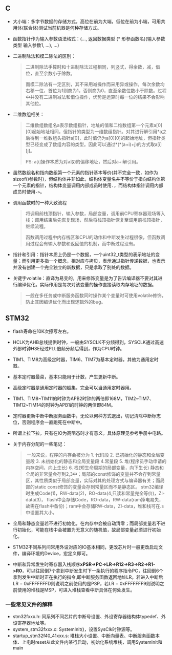 ## C

* 大小端：多字节数据的存储方式，高位在前为大端，低位在前为小端，可用共用体(联合体)测试当前机器是何种存储方式。

* 函数指针作为输入参数语法格式：(..., 返回数据类型 (* 形参函数名)(输入参数类型 输入参数1, ...), ...)

* 二进制除法和模二除法的区别：

  > 二进制除法手算时和十进制除法过程相同，列竖式，得余数，减，借位，直至余数小于除数。
  >
  > 而模二除法有一定区别，其不采用减操作而采用异或操作，每次余数均右移一位，首位为1则商为1，否则商为0，直至余数位数小于除数。过程中并没有二进制减法和借位操作，优势是运算时每一位的结果不会影响其他位。

* 二维数组相关：

  > 二维数组数组名a表示数组指针，地址的值和二维数组第一个元素a\[0][0]起始地址相同，但指针的类型为一维数组指针。对其进行解引用\*a之后得到一维数组头指针a[0]，此时值仍为a\[0][0]的起始地址，但指针类型已经变成了数组内容的类型。因此可以通过\*(*(a+i)+j)的方式取a\[i][j]。
  >
  > PS: a[i]操作本质为对a取i的偏移地址，然后对a+i解引用。
  
* 虽然数组名和指向数组第一个元素的指针基本等价(并不完全一致，如作为sizeof()参数时)，但结构体并非如此，结构体变量名并不等价于指向结构体第一个元素的指针，结构体变量调用内部成员时使用`.`，而结构体指针调用内部成员时使用`->`。

* 调用函数时的一种大致流程

  > 将调用前栈顶指针，输入参数，局部变量，调用前CPU寄存器现场等入栈；调用结束后先恢复现场，然后将栈顶指针恢复至调用前栈顶指针，继续流程。
  >
  > 函数调用过程中内存栈区和CPU的动作和中断发生过程很像，但函数调用过程会有输入参数和返回值的机制，而中断过程没有。

* 指针和引用：指针本质上仍是一个数据，一个uint32_t类型的表示地址的变量；而引用更多指一个概念，相对应与拷贝，表示通过指针传递数据，也表示并没有创建一个完全独立的新数据，只是拿取了别处的数据。

* 关键字volatile：直译为易变的，用来修饰变量是为了告诉编译器不要对其进行编译优化。实际作用是每次对该变量的操作直接读取内存地址的数据。

  > 一般在多任务或中断服务函数同时操作某个变量时可使用volatile修饰，防止其因编译优化而出现逻辑外的bug。

## STM32

* flash寿命在10K次擦写左右。

* HCLK为AHB总线提供时钟，一般由SYSCLK不分频得到，SYSCLK通过高速外部时钟HSE经过PLL倍频分频后得到，作为CPU时钟。

*  TIM1、TIM8为高级定时器，TIM6、TIM7为基本定时器，其他为通用定时器。
  * 基本定时器最菜，基本只能用于计数，产生更新中断。
  * 高级定时器是通用定时器的超集，完全可以当通用定时器用。
  
* TIM1、TIM8~TIM11的时钟为APB2时钟的两倍即168M，TIM2~TIM7、TIM12~TIM14的时钟为APB1的时钟的两倍即84M。

* 定时器更新中断中断服务函数中，无论以何种方式退出，切记清除中断标志位，否则程序会一直跑死在中断中。

* 所谓上拉下拉，只有在IO为高阻态时才有意义。具体原理见参考手册中电路。

* 关于内存分配的一些笔记：

  > ​		一般来说，程序的内存会被分为 1. 代码段 2. 已初始化的静态和全局变量段 3. 未初始化的静态和全局变量段 4.常量段 5. 堆(程序员手动申请的内存空间，向上生长) 6. 栈(短生命周期的局部变量，向下生长) 		静态和全局的非常量会存到2,3中；局部的const修饰的变量并不会存到常量区，其性质类似于局部变量，实际对其的处理方式与编译器有关；而局部的static const修饰的变量会存到常量区而不是静态区。		stm32编译时生成Code(1)，RW-data(2)，RO-data(4,只读和常量完全等价)，ZI-data(3)， flash中会存储Code，RO-data，RW-data(ram掉电易失，故需在flash中备份)；ram中会存储RW-data，ZI-data，堆和栈可在.s中设置其大小。

* 全局和静态变量若不进行初始化，在内存中会被自动清零；而局部变量若不进行初始化，可能在栈中会被置为无意义的随机值，故局部变量必须进行初始化。

* STM32不同系列间常用外设对应的IO基本相同，更改芯片时一般更改启动文件，编译环境的Device，宏定义即可。

* 中断和异常发生时寄存器入栈顺序**xPSR->PC->LR->R12->R3->R2->R1->R0**，可以往回倒7个拿到中断发生时下一条执行的程序指令PC，往回倒6个拿到发生中断时正在执行的指令,即中断服务函数返回地址LR。若进入中断后LR = 0xFFFFFFFD则说明之前使用的是PSP，若LR = 0xFFFFFFF9则说明之前使用的堆栈是MSP，可进入堆栈查看中断具体在何处发生。

### 一些常见文件的解释

* stm32fxxx.h: 同系列不同芯片的中断号设置、外设寄存器结构体typedef、外设寄存器地址等。
* system_stm32fxxx.c: SystemInit()，设置SysClk时钟源等。
* startup_stm32f40_41xxx.s: 堆栈大小设置、中断向量表、中断服务函数本体、上电时reset从此文件内某行启动，初始化系统堆栈，调用SystemInit和main